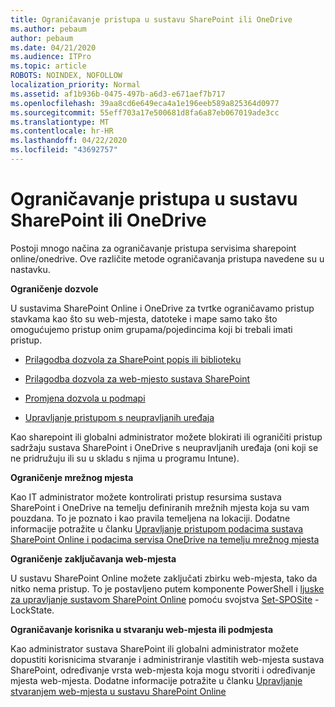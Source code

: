 ```yaml
---
title: Ograničavanje pristupa u sustavu SharePoint ili OneDrive
ms.author: pebaum
author: pebaum
ms.date: 04/21/2020
ms.audience: ITPro
ms.topic: article
ROBOTS: NOINDEX, NOFOLLOW
localization_priority: Normal
ms.assetid: af1b936b-0475-497b-a6d3-e671aef7b717
ms.openlocfilehash: 39aa8cd6e649eca4a1e196eeb589a825364d0977
ms.sourcegitcommit: 55eff703a17e500681d8fa6a87eb067019ade3cc
ms.translationtype: MT
ms.contentlocale: hr-HR
ms.lasthandoff: 04/22/2020
ms.locfileid: "43692757"
---
```

# <a name="restrict-access-in-sharepoint-or-onedrive"></a>Ograničavanje pristupa u sustavu SharePoint ili OneDrive

Postoji mnogo načina za ograničavanje pristupa servisima sharepoint online/onedrive. Ove različite metode ograničavanja pristupa navedene su u nastavku. 

**Ograničenje dozvole**

U sustavima SharePoint Online i OneDrive za tvrtke ograničavamo pristup stavkama kao što su web-mjesta, datoteke i mape samo tako što omogućujemo pristup onim grupama/pojedincima koji bi trebali imati pristup.

- [Prilagodba dozvola za SharePoint popis ili biblioteku](https://support.office.com/article/Customize-permissions-for-a-SharePoint-list-or-library-02d770f3-59eb-4910-a608-5f84cc297782)

- [Prilagodba dozvola za web-mjesto sustava SharePoint](https://docs.microsoft.com/sharepoint/customize-sharepoint-site-permissions)

- [Promjena dozvola u podmapi](https://support.office.com/article/Change-the-permissions-on-a-subfolder-5427BD7C-F20A-4F75-8CF2-5359DD45A1A6)

- [Upravljanje pristupom s neupravljanih uređaja](https://docs.microsoft.com/sharepoint/control-access-from-unmanaged-devices)

Kao sharepoint ili globalni administrator možete blokirati ili ograničiti pristup sadržaju sustava SharePoint i OneDrive s neupravljanih uređaja (oni koji se ne pridružuju ili su u skladu s njima u programu Intune).

**Ograničenje mrežnog mjesta**

Kao IT administrator možete kontrolirati pristup resursima sustava SharePoint i OneDrive na temelju definiranih mrežnih mjesta koja su vam pouzdana. To je poznato i kao pravila temeljena na lokaciji. Dodatne informacije potražite u članku [Upravljanje pristupom podacima sustava SharePoint Online i podacima servisa OneDrive na temelju mrežnog mjesta](https://docs.microsoft.com/sharepoint/control-access-based-on-network-location)

**Ograničenje zaključavanja web-mjesta** 

U sustavu SharePoint Online možete zaključati zbirku web-mjesta, tako da nitko nema pristup. To je postavljeno putem komponente PowerShell i [ljuske za upravljanje sustavom SharePoint Online](https://docs.microsoft.com/powershell/sharepoint/sharepoint-online/connect-sharepoint-online?view=sharepoint-ps) pomoću svojstva [Set-SPOSite](https://docs.microsoft.com/powershell/module/sharepoint-online/set-sposite?view=sharepoint-ps) -LockState.

**Ograničavanje korisnika u stvaranju web-mjesta ili podmjesta**

Kao administrator sustava SharePoint ili globalni administrator možete dopustiti korisnicima stvaranje i administriranje vlastitih web-mjesta sustava SharePoint, određivanje vrsta web-mjesta koja mogu stvoriti i određivanje mjesta web-mjesta. Dodatne informacije potražite u članku [Upravljanje stvaranjem web-mjesta u sustavu SharePoint Online](https://docs.microsoft.com/sharepoint/manage-site-creation)

